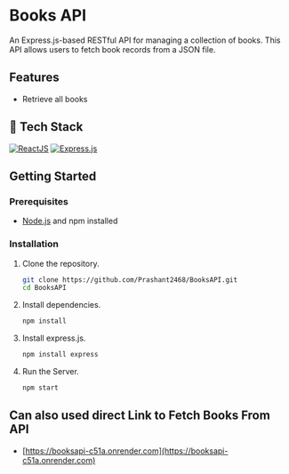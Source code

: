 # Books API

An Express.js-based RESTful API for managing a collection of books. This API allows users to fetch book records from a JSON file.

## Features

- Retrieve all books

## 📌 Tech Stack
[![ReactJS](https://img.shields.io/badge/react-%2320232a.svg?&style=for-the-badge&logo=react&logoColor=%2361DAFB)](https://reactjs.org/)
[![Express.js](https://img.shields.io/badge/express.js-%23404d59.svg?&style=for-the-badge)](https://expressjs.com/)



## Getting Started

### Prerequisites

- [Node.js](https://nodejs.org/) and npm installed

### Installation

1. Clone the repository.

   ```bash   
   git clone https://github.com/Prashant2468/BooksAPI.git
   cd BooksAPI
   
3. Install dependencies.

    ```bash
   npm install

2. Install express.js.

    ```bash
    npm install express

4. Run the Server.
    ```bash
    npm start


## Can also used direct Link to Fetch Books From API

  - [https://booksapi-c51a.onrender.com](https://booksapi-c51a.onrender.com)

